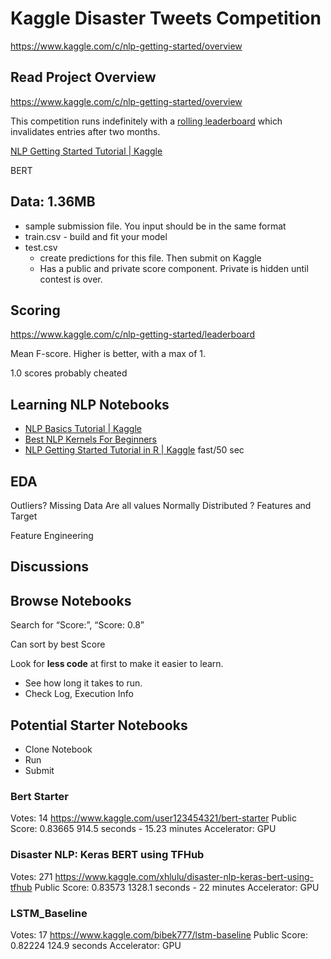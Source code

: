# Kaggle Disaster Tweets Competition

https://www.kaggle.com/c/nlp-getting-started/overview

## Read Project Overview

https://www.kaggle.com/c/nlp-getting-started/overview

This competition runs indefinitely with a  [rolling leaderboard](https://www.kaggle.com/c/titanic/discussion/6240)  which invalidates entries after two months.

[NLP Getting Started Tutorial | Kaggle](https://www.kaggle.com/philculliton/nlp-getting-started-tutorial)

BERT

## Data: 1.36MB

- sample submission file. You input should be in the same format
- train.csv - build and fit your model
- test.csv
  - create predictions for this file. Then submit on Kaggle
  - Has a public and private score component. Private is hidden until contest is over.

## Scoring

https://www.kaggle.com/c/nlp-getting-started/leaderboard

Mean F-score.  Higher is better, with a max of 1.

1.0 scores probably cheated

## Learning NLP Notebooks

- [NLP Basics Tutorial | Kaggle](https://www.kaggle.com/frankmollard/nlp-basics-tutorial)
- [Best NLP Kernels For Beginners](https://www.kaggle.com/c/nlp-getting-started/discussion/134890)
- [NLP Getting Started Tutorial in R | Kaggle](https://www.kaggle.com/wrrosa/nlp-getting-started-tutorial-in-r/comments) fast/50 sec

## EDA

Outliers?
Missing Data
Are all values Normally Distributed ?
  Features and Target

Feature Engineering

## Discussions

## Browse Notebooks

Search for 
  “Score:”, “Score: 0.8”

Can sort by best Score

Look for **less code** at first to make it easier to learn.

- See how long it takes to run.
- Check Log, Execution Info

## Potential Starter Notebooks

- Clone Notebook
- Run
- Submit

### Bert Starter
Votes: 14
https://www.kaggle.com/user123454321/bert-starter
Public Score: 0.83665
914.5 seconds - 15.23 minutes
Accelerator:  GPU

### Disaster NLP: Keras BERT using TFHub
Votes: 271
https://www.kaggle.com/xhlulu/disaster-nlp-keras-bert-using-tfhub
Public Score: 0.83573
1328.1 seconds - 22 minutes 
Accelerator:  GPU

### LSTM_Baseline
Votes: 17
https://www.kaggle.com/bibek777/lstm-baseline
Public Score: 0.82224
124.9 seconds
Accelerator: GPU
